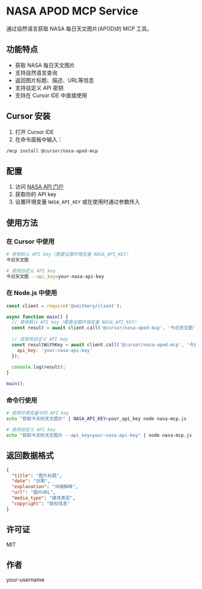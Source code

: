 # NASA APOD MCP Service

通过自然语言获取 NASA 每日天文图片(APOD)的 MCP 工具。

## 功能特点

- 获取 NASA 每日天文图片
- 支持自然语言查询
- 返回图片标题、描述、URL等信息
- 支持自定义 API 密钥
- 支持在 Cursor IDE 中直接使用

## Cursor 安装

1. 打开 Cursor IDE
2. 在命令面板中输入：
```bash
/mcp install @cursor/nasa-apod-mcp
```

## 配置

1. 访问 [NASA API 门户](https://api.nasa.gov/)
2. 获取你的 API key
3. 设置环境变量 `NASA_API_KEY` 或在使用时通过参数传入

## 使用方法

### 在 Cursor 中使用

```bash
# 使用默认 API key（需要设置环境变量 NASA_API_KEY）
今日天文图

# 使用自定义 API key
今日天文图 --api_key=your-nasa-api-key
```

### 在 Node.js 中使用

```javascript
const client = require('@smithery/client');

async function main() {
  // 使用默认 API key（需要设置环境变量 NASA_API_KEY）
  const result = await client.call('@cursor/nasa-apod-mcp', '今日天文图');
  
  // 或使用自定义 API key
  const resultWithKey = await client.call('@cursor/nasa-apod-mcp', '今日天文图', {
    api_key: 'your-nasa-api-key'
  });
  
  console.log(result);
}

main();
```

### 命令行使用

```bash
# 使用环境变量中的 API key
echo "获取今天的天文图片" | NASA_API_KEY=your_api_key node nasa-mcp.js

# 使用自定义 API key
echo "获取今天的天文图片 --api_key=your-nasa-api-key" | node nasa-mcp.js
```

## 返回数据格式

```json
{
  "title": "图片标题",
  "date": "日期",
  "explanation": "详细解释",
  "url": "图片URL",
  "media_type": "媒体类型",
  "copyright": "版权信息"
}
```

## 许可证

MIT

## 作者

your-username 